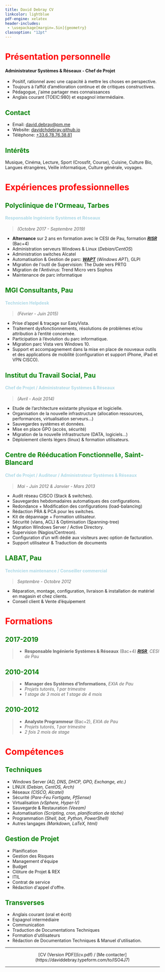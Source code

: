 ```yaml
---
title: David Debray CV
linkcolor: lightblue
pdf-engine: xelatex
header-includes:
 - \usepackage[margin=.5in]{geometry}
classoption: "12pt"
---
```


<link rel="icon" href="favicon.png" type="image/png" />

# <span style="color:red"> Présentation personnelle </span>

#### Administrateur Systèmes & Réseaux - Chef de Projet

- Positif, rationnel avec une capacité à mettre les choses en perspective.
- Toujours à l’affût d’amélioration continue et de critiques constructives.
- Pédagogue, j'aime partager mes connaissances
- Anglais courant (TOEIC:980) et espagnol intermédiaire.

## <span style="color:green">Contact</span>

- Email: [david.debray@pm.me](mailto:david.debray@pm.me)
- Website: [davidchdebray.github.io](https://davidchdebray.github.io)
- Téléphone: [+33.6.78.76.38.81](+33.6.78.76.38.81)

## <span style="color:green">Intérêts</span>

Musique, Cinéma, Lecture, Sport (Crossfit, Course), Cuisine, Culture Bio, Langues étrangères, Veille informatique, Culture générale, voyages.

# <span style="color:red">Expériences professionnelles</span>
## <span style="color:green">Polyclinique de l'Ormeau, Tarbes</span>
#### <span style="color:lightblue">Responsable Ingénierie Systèmes et Réseaux </span>
> *(Octobre 2017 - Septembre 2019)*

- **Alternance** sur 2 ans en formation avec le CESI de Pau, formation [***RISR***](https://catalogue.cesi.fr/responsable-en-ingenierie-systemes-et-reseaux-en-alternance-24-mois-1609807-2019/) (Bac+4)
- Administration serveurs Windows & Linux (*Debian/CentOS*)
- Administration switches Alcatel
- Automatisation & Gestion de parc: [***WAPT***](https://www.tranquil.it/en/solutions/wapt/) (*Windows APT*), GLPI
- Migration de l'outil de Supervision: The Dude vers PRTG
- Migration de l'Antivirus: Trend Micro vers Sophos
- Maintenance de parc informatique


## <span style="color:green"> MGI Consultants, Pau </span>
#### <span style="color:lightblue"> Technicien Helpdesk </span>
> *(Février - Juin 2015)*

- Prise d’appel & traçage sur EasyVista.
- Traitement dysfonctionnements, résolutions de problèmes et/ou attribution à l’entité concernée.
- Participation à l’évolution du parc informatique.
- Migration parc Vista vers Windows 10.
- Support et accompagnement dans la mise en place de nouveaux outils et des applications de mobilité (configuration et support iPhone, iPad et VPN CISCO).

## <span style="color:green"> Institut du Travail Social, Pau </span>
#### <span style="color:lightblue"> Chef de Projet / Administrateur Systèmes & Réseaux </span>
> *(Avril - Août 2014)*

- Etude de l’architecture existante physique et logicielle.
- Organisation de la nouvelle infrastructure (allocation ressources, performances, virtualisation serveurs...)
- Sauvegardes systèmes et données.
- Mise en place GPO (accès, sécurité)
- Migration de la nouvelle infrastructure (DATA, logiciels...)
- Déploiement clients légers (linux) & formation utilisateurs.

## <span style="color:green"> Centre de Rééducation Fonctionnelle, Saint-Blancard </span>
#### <span style="color:lightblue"> Chef de Projet / Auditeur / Administrateur Systèmes & Réseaux </span>
> *Mai - Juin 2012 & Janvier - Mars 2013*

- Audit réseau CISCO (Stack & switches).
- Sauvegardes hebdomadaires automatiques des configurations.
- Redondance + Modification des configurations (load-balancing)
- Rédaction PRA & PCA pour les switches.
- Kit de dépannage + Formation utilisateur.
- Sécurité (vlans, ACL) & Optimisation (Spanning-tree)
- Migration Windows Server / Active Directory.
- Supervision (Nagios/Centreon).
- Configuration d’un wifi dédié aux visiteurs avec option de facturation.
- Support utilisateur & Traduction de documents


## <span style="color:green"> LABAT, Pau </span>
#### <span style="color:lightblue"> Technicien maintenance / Conseiller commercial </span>
> *Septembre - Octobre 2012*

- Réparation, montage, configuration, livraison & installation de matériel en magasin et chez clients.
- Conseil client & Vente d’équipement

# <span style="color:red"> Formations </span>

## <span style="color:green"> 2017-2019 </span>
> - **Responsable Ingénierie Systèmes & Réseaux** (Bac+4) [***RISR***](https://catalogue.cesi.fr/responsable-en-ingenierie-systemes-et-reseaux-en-alternance-24-mois-1609807-2019/), *CESI de Pau*

## <span style="color:green"> 2010-2014 </span>
> - **Manager des Systèmes d'Informations**, *EXIA de Pau*
> - *Projets tutorés, 1 par trimestre*
> - *1 stage de 3 mois et 1 stage de 4 mois*

## <span style="color:green"> 2010-2012 </span>
> - **Analyste Programmeur** (Bac+2), *EXIA de Pau*
> - *Projets tutorés, 1 par trimestre*
> - *2 fois 2 mois de stage*

# <span style="color:red"> Compétences </span>
## <span style="color:green"> Techniques </span>

- Windows Server *(AD, DNS, DHCP, GPO, Exchange, etc.)*
- LINUX *(Debian, CentOS, Arch)*
- Réseaux *(CISCO, Alcatel)*
- Sécurité *(Pare-Feu Fortigate, PfSense)*
- Virtualisation *(vSphere, Hyper-V)*
- Sauvegarde & Restauration *(Veeam)*
- Automatisation *(Scripting, cron, planification de tâche)*
- Programmation *(Shell, bat, Python, PowerShell)*
- Autres langages *(Markdown, LaTeX, html)*

## <span style="color:green"> Gestion de Projet </span>

- Planification
- Gestion des Risques
- Management d'équipe
- Budget
- Clôture de Projet & REX
- ITIL
- Contrat de service
- Rédaction d'appel d'offre.

## <span style="color:green"> Transverses </span>

- Anglais courant (oral et écrit)
- Espagnol intermédiaire
- Communication
- Traduction de Documentations Techniques
- Formation d'utilisateurs
- Rédaction de Documentation Techniques & Manuel d'utilisation.

---

<p align="center"> [CV (Version PDF)](cv.pdf) / [Me contacter](https://daviddebray.typeform.com/to/lSO4J7) </p>

---
